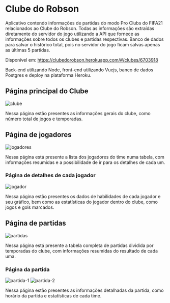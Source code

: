 # Clube do Robson

Aplicativo contendo informações de partidas do modo Pro Clubs do FIFA21 relacionados ao Clube do Robson. Todas as informações são extraídas diretamente do servidor do jogo utilizando a API que fornece as informações sobre todos os clubes e partidas respectivas. Banco de dados para salvar o histórico total, pois no servidor do jogo ficam salvas apenas as últimas 5 partidas. 

Disponível em: https://clubedorobson.herokuapp.com/#/clubes/6703918

Back-end utilizando Node, front-end utilizando Vuejs, banco de dados Postgres e deploy na plataforma Heroku.

## Página principal do Clube
![clube](https://user-images.githubusercontent.com/31597278/110194553-85daf900-7e17-11eb-801a-8705d5ff27f3.JPG)

Nessa página estão presentes as informações gerais do clube, como número total de jogos e temporadas.

## Página de jogadores
![jogadores](https://user-images.githubusercontent.com/31597278/110194625-db170a80-7e17-11eb-8ddb-24b9c298c929.JPG)

Nessa página está presente a lista dos jogadores do time numa tabela, com informações resumidas e a possibilidade de ir para os detalhes de cada um.

### Página de detalhes de cada jogador
![jogador](https://user-images.githubusercontent.com/31597278/110194649-0994e580-7e18-11eb-90f5-46e5b77ad7ce.JPG)

Nessa página estão presentes os dados de habilidades de cada jogador e seu gráfico, bem como as estatísticas do jogador dentro do clube, como jogos e gols marcados.

## Página de partidas
![partidas](https://user-images.githubusercontent.com/31597278/110194672-377a2a00-7e18-11eb-9e1e-0e248d667653.JPG)

Nessa página está presente a tabela completa de partidas dividida por temporadas do clube, com informações resumidas do resultado de cada uma.

### Página da partida
![partida-1](https://user-images.githubusercontent.com/31597278/110194685-5f698d80-7e18-11eb-961f-a8cb295d4c77.JPG)
![partida-2](https://user-images.githubusercontent.com/31597278/110194690-61cbe780-7e18-11eb-8925-ce13bb735b9e.JPG)

Nessa página estão presentes as informações detalhadas da partida, como horário da partida e estatísticas de cada time.
